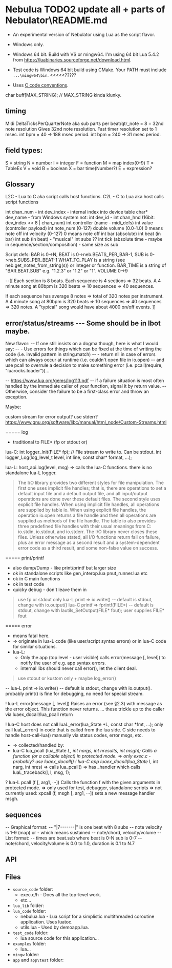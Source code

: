 # Nebulua TODO2 update all + parts of Nebulator\README.md

- An experimental version of Nebulator using Lua as the script flavor.
- Windows only.
- Windows 64 bit. Build with VS or mingw64. I'm using 64 bit Lua 5.4.2 from https://luabinaries.sourceforge.net/download.html.

- Test code is Windows 64 bit build using CMake. Your PATH must include `...\mingw64\bin`. <<<<<?????

- Uses [C code conventions](https://github.com/cepthomas/c_bag_of_tricks/blob/master/conventions.md).



char buff[MAX_STRING]; // MAX_STRING kinda klunky.

## timing
Midi DeltaTicksPerQuarterNote aka sub parts per beat/qtr_note = 8 = 32nd note resolution
Gives 32nd note resolution.
Fast timer resolution set to 1 msec.
int bpm = 40 -> 188 msec period.
int bpm = 240 -> 31 msec period.


## field types:
S = string
N = number
I = integer
F = function
M = map index(0-9)
T = TableEx
V = void
B = boolean
X = bar time(Number?)
E = expression?


## Glossary
L2C - Lua to C aka script calls host functions.
C2L - C to Lua aka host calls script functions

int chan_num - 
int dev_index - internal index into device table
char* dev_name - from Windows system
not: int dev_id - 
    int chan_hnd (16bit: dev_index << 8 | chan_num)
    int controller (name - midi_defs)
    int value (controller payload)
    int note_num (0-127)
    double volume (0.0-1.0) 0 means note off
    int velocity (0-127) 0 means note off
    int bar (absolute)
    int beat (in bar)
    int sub (in beat) - "musical"
    int subs ??
    int tick (absolute time - maybe in sequence/section/composition) - same size as sub

Script defs:
   BAR is 0->N, BEAT is 0->neb.BEATS_PER_BAR-1, SUB is 0->neb.SUBS_PER_BEAT-1
   WHAT_TO_PLAY is a string (see neb.get_notes_from_string(s)) or integer or function.
   BAR_TIME is a string of "BAR.BEAT.SUB" e.g. "1.2.3" or "1.2" or "1".
   VOLUME 0->9

--[[
Each section is 8 beats.
Each sequence is 4 sections => 32 beats.
A 4 minute song at 80bpm is 320 beats => 10 sequences => 40 sequences.

If each sequence has average 8 notes => total of 320 notes per instrument.
A 4 minute song at 80bpm is 320 beats => 10 sequences => 40 sequences => 320 notes.
A "typical" song would have about 4000 on/off events.
]]


## error/status/streams  --- Some should be in lbot maybe.

New flavor:
-- If one still insists on a dogma though, here is what I would say:
-- - Use errors for things which can be fixed at the time of writing the code (i.e. invalid pattern in string.match)
-- - return nil in case of errors which can always occur at runtime (i.e. couldn't open file in io.open)
-- and use pcall to overrule a decision to make something error (i.e. pcall(require, "luarocks.loader"))...

-- https://www.lua.org/gems/lpg113.pdf
-- if a failure situation is most often handled by the immediate caller of your function, signal it by return value.
-- Otherwise, consider the failure to be a first-class error and throw an exception.



Maybe:

custom stream for error output? use stderr? https://www.gnu.org/software/libc/manual/html_node/Custom-Streams.html

===== log
- traditional to FILE* (fp or stdout or)

lua-C:
int logger_Init(FILE* fp); // File stream to write to. Can be stdout.
int logger_Log(log_level_t level, int line, const char* format, ...);

lua-L:
host_api.log(level, msg) => calls the lua-C functions. there is no standalone lua-L logger.
> The I/O library provides two different styles for file manipulation. The first one uses implicit file handles; that is, there are operations to set a default input file and a default output file, and all input/output operations are done over these default files. The second style uses explicit file handles.
> When using implicit file handles, all operations are supplied by table io. When using explicit file handles, the operation io.open returns a file handle and then all operations are supplied as methods of the file handle.
> The table io also provides three predefined file handles with their usual meanings from C: io.stdin, io.stdout, and io.stderr. The I/O library never closes these files.
> Unless otherwise stated, all I/O functions return fail on failure, plus an error message as a second result and a system-dependent error code as a third result, and some non-false value on success.


===== print/printf
- also dump/Dump - like print/printf but larger size
- ok in standalone scripts like gen_interop.lua  pnut_runner.lua  etc
- ok in C main functions
- ok in test code
- quicky debug - don't leave them in
> use fp or stdout only
> lua-L print => io.write() -- default is stdout, change with io.output()
> lua-C printf => fprintf(FILE*) -- default is stdout, change with lautils_SetOutput(FILE* fout); user supplies FILE* fout


===== error
- means fatal here.
-   => originate in lua-L code (like user/script syntax errors) or in lua-C code for similar situations.
- lua-L:
    - Only the app (top level - user visible) calls error(message [, level]) to notify the user of e.g. app syntax errors.
    - internal libs should never call error(), let the client deal.
> use stdout or kustom only + maybe log_error()

-- lua-L print => io.write() -- default is stdout, change with io.output(). probably print() is fine for debugging, no need for special stream.

! lua-L error(message [, level])  Raises an error (see §2.3) with message as the error object. This function never returns.
... these trickle up to the caller via luaex_docall/lua_pcall return

! lua-C host does not call luaL_error(lua_State *L, const char *fmt, ...);
only call luaL_error() in code that is called from the lua side. C side needs to handle host-call-lua() manually via status codes, error msgs, etc.


- => collected/handled by:
- lua-C lua_pcall (lua_State *L, int nargs, int nresults, int msgh);
Calls a function (or a callable object) in protected mode.
    => only exec.c - probably? use luaex_docall()
! lua-C app luaex_docall(lua_State* l, int narg, int nres)
    => calls lua_pcall()
    => has _handler which calls luaL_traceback(l, l, msg, 1);

? lua-L pcall (f [, arg1, ···]) Calls the function f with the given arguments in protected mode.
    => only used for test, debugger, standalone scripts
    => not currently used: xpcall (f, msgh [, arg1, ···])  sets a new message handler msgh.


## sequences
-- Graphical format:
-- "|7-------|" is one beat with 8 subs
-- note velocity is 1-9 (map) or - which means sustained
-- note/chord, velocity/volume
-- List format:
-- times are beat.sub where beat is 0-N sub is 0-7
-- note/chord, velocity/volume is 0.0 to 1.0, duration is 0.1 to N.7

## API



## Files
- `source_code` folder:
    - exec.c/h - Does all the top-level work.
    - etc...
- `lua_lib` folder:
- `lua_code` folder:
    - nebulua.lua - Lua script for a simplistic multithreaded coroutine application. Uses luatoc.
    - utils.lua - Used by demoapp.lua.
- `test_code` folder:
    - lua source code for this application...
- `examples` folder:
    - lua...
- `mingw` folder:
- `app` and `app\test` folder:

